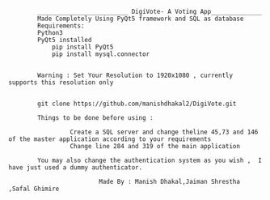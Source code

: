             _________________________ DigiVote- A Voting App______________
            Made Completely Using PyQt5 framework and SQL as database
            Requirements:
            Python3
            PyQt5 installed
                pip install PyQt5
                pip install mysql.connector
                

            Warning : Set Your Resolution to 1920x1080 , currently supports this resolution only
            

            git clone https://github.com/manishdhakal2/DigiVote.git

            Things to be done before using :

                     Create a SQL server and change theline 45,73 and 146 of the master application according to your requirements
                     Change line 284 and 319 of the main application

            You may also change the authentication system as you wish ,  I have just used a dummy authenticator.

                             Made By : Manish Dhakal,Jaiman Shrestha ,Safal Ghimire
                                     
                             
